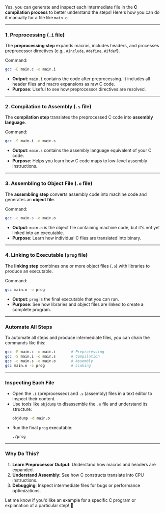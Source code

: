 Yes, you can generate and inspect each intermediate file in the **C compilation process** to better understand the steps! Here's how you can do it manually for a file like `main.c`:

---

### **1. Preprocessing (`.i` file)**

The **preprocessing step** expands macros, includes headers, and processes preprocessor directives (e.g., `#include`, `#define`, `#ifdef`).

Command:
```bash
gcc -E main.c -o main.i
```

- **Output**: `main.i` contains the code after preprocessing. It includes all header files and macro expansions as raw C code.
- **Purpose**: Useful to see how preprocessor directives are resolved.

---

### **2. Compilation to Assembly (`.s` file)**

The **compilation step** translates the preprocessed C code into **assembly language**.

Command:
```bash
gcc -S main.i -o main.s
```

- **Output**: `main.s` contains the assembly language equivalent of your C code.
- **Purpose**: Helps you learn how C code maps to low-level assembly instructions.

---

### **3. Assembling to Object File (`.o` file)**

The **assembling step** converts assembly code into machine code and generates an **object file**.

Command:
```bash
gcc -c main.s -o main.o
```

- **Output**: `main.o` is the object file containing machine code, but it's not yet linked into an executable.
- **Purpose**: Learn how individual C files are translated into binary.

---

### **4. Linking to Executable (`prog` file)**

The **linking step** combines one or more object files (`.o`) with libraries to produce an executable.

Command:
```bash
gcc main.o -o prog
```

- **Output**: `prog` is the final executable that you can run.
- **Purpose**: See how libraries and object files are linked to create a complete program.

---

### **Automate All Steps**
To automate all steps and produce intermediate files, you can chain the commands like this:

```bash
gcc -E main.c -o main.i       # Preprocessing
gcc -S main.i -o main.s       # Compilation
gcc -c main.s -o main.o       # Assembly
gcc main.o -o prog            # Linking
```

---

### **Inspecting Each File**
- Open the `.i` (preprocessed) and `.s` (assembly) files in a text editor to inspect their content.
- Use tools like `objdump` to disassemble the `.o` file and understand its structure:
  ```bash
  objdump -d main.o
  ```
- Run the final `prog` executable:
  ```bash
  ./prog
  ```

---

### **Why Do This?**
1. **Learn Preprocessor Output**: Understand how macros and headers are expanded.
2. **Understand Assembly**: See how C constructs translate into CPU instructions.
3. **Debugging**: Inspect intermediate files for bugs or performance optimizations.

Let me know if you'd like an example for a specific C program or explanation of a particular step! 🚀
